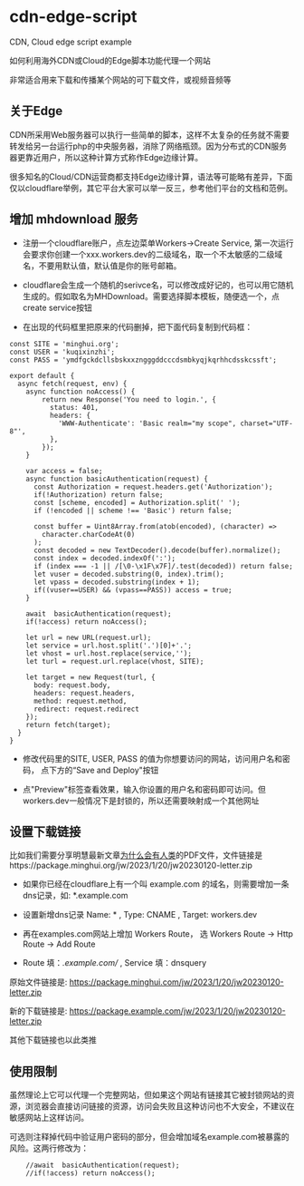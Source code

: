 # cdn-edge-script
CDN, Cloud edge script example

如何利用海外CDN或Cloud的Edge脚本功能代理一个网站

非常适合用来下载和传播某个网站的可下载文件，或视频音频等

## 关于Edge
CDN所采用Web服务器可以执行一些简单的脚本，这样不太复杂的任务就不需要转发给另一台运行php的中央服务器，消除了网络瓶颈。因为分布式的CDN服务器更靠近用户，所以这种计算方式称作Edge边缘计算。

很多知名的Cloud/CDN运营商都支持Edge边缘计算，语法等可能略有差异，下面仅以cloudflare举例，其它平台大家可以举一反三，参考他们平台的文档和范例。

## 增加 mhdownload 服务

* 注册一个cloudflare账户，点左边菜单Workers->Create Service, 第一次运行会要求你创建一个xxx.workers.dev的二级域名，取一个不太敏感的二级域名，不要用默认值，默认值是你的账号邮箱。

* cloudflare会生成一个随机的serivce名，可以修改成好记的，也可以用它随机生成的。假如取名为MHDownload。需要选择脚本模板，随便选一个，点create service按钮

* 在出现的代码框里把原来的代码删掉，把下面代码复制到代码框：
```
const SITE = 'minghui.org';
const USER = 'kuqixinzhi';
const PASS = 'ymdfgckdcllsbskxxzngggddcccdsmbkyqjkqrhhcdsskcssft';

export default {
  async fetch(request, env) {
    async function noAccess() {
        return new Response('You need to login.', {
          status: 401,
          headers: {
            'WWW-Authenticate': 'Basic realm="my scope", charset="UTF-8"',
          },
        });
    }

    var access = false;
    async function basicAuthentication(request) {
      const Authorization = request.headers.get('Authorization');
      if(!Authorization) return false;
      const [scheme, encoded] = Authorization.split(' ');
      if (!encoded || scheme !== 'Basic') return false;

      const buffer = Uint8Array.from(atob(encoded), (character) =>
        character.charCodeAt(0)
      );
      const decoded = new TextDecoder().decode(buffer).normalize();
      const index = decoded.indexOf(':');
      if (index === -1 || /[\0-\x1F\x7F]/.test(decoded)) return false;
      let vuser = decoded.substring(0, index).trim();
      let vpass = decoded.substring(index + 1);
      if((vuser==USER) && (vpass==PASS)) access = true;
    }

    await  basicAuthentication(request);
    if(!access) return noAccess();

    let url = new URL(request.url);
    let service = url.host.split('.')[0]+'.';
    let vhost = url.host.replace(service,'');
    let turl = request.url.replace(vhost, SITE);
    
    let target = new Request(turl, {
      body: request.body,
      headers: request.headers,
      method: request.method,
      redirect: request.redirect
    });
    return fetch(target);
  }
}
```
* 修改代码里的SITE, USER, PASS 的值为你想要访问的网站，访问用户名和密码， 点下方的“Save and Deploy"按钮

* 点"Preview"标签查看效果，输入你设置的用户名和密码即可访问。但workers.dev一般情况下是封锁的，所以还需要映射成一个其他网址


## 设置下载链接

比如我们需要分享明慧最新文章[为什么会有人类](https://www.minghui.org/mh/articles/2023/1/20/%E4%B8%BA%E4%BB%80%E4%B9%88%E4%BC%9A%E6%9C%89%E4%BA%BA%E7%B1%BB-455562.html)的PDF文件，文件链接是https://package.minghui.org/jw/2023/1/20/jw20230120-letter.zip

* 如果你已经在cloudflare上有一个叫 example.com 的域名，则需要增加一条dns记录，如: *.example.com

* 设置新增dns记录 Name: * , Type: CNAME , Target: workers.dev

* 再在examples.com网站上增加 Workers Route， 选 Workers Route -> Http Route -> Add Route

* Route 填：*.example.com/* ,  Service 填：dnsquery

原始文件链接是:  https://package.minghui.com/jw/2023/1/20/jw20230120-letter.zip

新的下载链接是:  https://package.example.com/jw/2023/1/20/jw20230120-letter.zip

其他下载链接也以此类推


## 使用限制

虽然理论上它可以代理一个完整网站，但如果这个网站有链接其它被封锁网站的资源，浏览器会直接访问链接的资源，访问会失败且这种访问也不大安全，不建议在敏感网站上这样访问。

可选则注释掉代码中验证用户密码的部分，但会增加域名example.com被暴露的风险。这两行修改为：
```
    //await  basicAuthentication(request);
    //if(!access) return noAccess();
```

